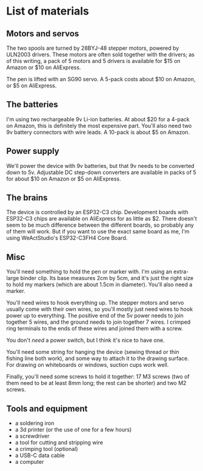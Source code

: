 # List of materials

## Motors and servos

The two spools are turned by 28BYJ-48 stepper motors, powered
by ULN2003 drivers. These motors are often sold together with the
drivers; as of this writing, a pack of 5 motors and 5 drivers is available
for $15 on Amazon or $10 on AliExpress.

The pen is lifted with an SG90 servo. A 5-pack costs about $10 on Amazon,
or $5 on AliExpress.

## The batteries

I'm using two rechargeable 9v Li-ion batteries. At about $20 for a 4-pack
on Amazon, this is definitely the most expensive part. You'll also need two 9v
battery connectors with wire leads. A 10-pack is about $5 on Amazon.

## Power supply

We'll power the device with 9v batteries, but that 9v needs to be converted
down to 5v. Adjustable DC step-down converters are available in packs
of 5 for about $10 on Amazon or $5 on AliExpress.

## The brains

The device is controlled by an ESP32-C3 chip. Development boards with ESP32-C3
chips are available on AliExpress for as little as $2. There doesn't seem to
be much difference between the different boards, so probably any of them
will work. But if you want to use the exact same board as me, I'm using
WeActStudio's ESP32-C3FH4 Core Board.

## Misc

You'll need something to hold the pen or marker with. I'm using an extra-large binder
clip. Its base measures 2cm by 5cm, and it's just the right size to hold my
markers (which are about 1.5cm in diameter). You'll also need a marker.

You'll need wires to hook everything up. The stepper motors and servo usually
come with their own wires, so you'll mostly just need wires to hook power up
to everything. The positive end of the 5v power needs to join together 5 wires, and the
ground needs to join together 7 wires. I crimped ring terminals to the ends of these
wires and joined them with a screw.

You don't *need* a power switch, but I think it's nice to have one.

You'll need some string for hanging the device (sewing thread or thin fishing line both work),
and some way to attach it to the drawing surface. For drawing on whiteboards or windows,
suction cups work well.

Finally, you'll need some screws to hold it together: 17 M3 screws (two of them need to be at least 8mm long; the
rest can be shorter) and two M2 screws.

## Tools and equipment

- a soldering iron
- a 3d printer (or the use of one for a few hours)
- a screwdriver
- a tool for cutting and stripping wire
- a crimping tool (optional)
- a USB-C data cable
- a computer
